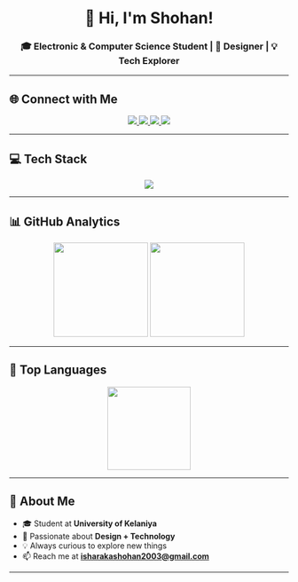 <!-- Profile Header -->
<h1 align="center">👋 Hi, I'm Shohan!</h1>
<h3 align="center">🎓 Electronic & Computer Science Student | 🎨 Designer | 💡 Tech Explorer</h3>

---

## 🌐 Connect with Me

<p align="center">
  <a href="https://www.linkedin.com/in/isharaka-shohan-813483324/">
    <img src="https://img.shields.io/badge/LinkedIn-0077B5?style=for-the-badge&logo=linkedin&logoColor=white"/>
  </a>
  <a href="https://facebook.com">
    <img src="https://img.shields.io/badge/Facebook-1877F2?style=for-the-badge&logo=facebook&logoColor=white"/>
  </a>
  <a href="https://instagram.com">
    <img src="https://img.shields.io/badge/Instagram-E4405F?style=for-the-badge&logo=instagram&logoColor=white"/>
  </a>
  <a href="https://discord.com">
    <img src="https://img.shields.io/badge/Discord-5865F2?style=for-the-badge&logo=discord&logoColor=white"/>
  </a>
</p>

---

## 💻 Tech Stack

<p align="center">
  <img src="https://skillicons.dev/icons?i=java,python,c,cpp,css,js,html,bash,gcp,mysql,figma,blender,ae,pr,ps,arduino,numpy,pandas,matplotlib&theme=dark" />
</p>

---

## 📊 GitHub Analytics

<p align="center">
  <img src="https://github-readme-stats.vercel.app/api?username=shohan-001&show_icons=true&theme=radical&count_private=true" height="170"/>
  <img src="https://github-readme-streak-stats.herokuapp.com?user=shohan-001&theme=radical" height="170"/>
</p>

---

## 🧠 Top Languages

<p align="center">
  <img src="https://github-readme-stats.vercel.app/api/top-langs/?username=shohan-001&layout=compact&theme=radical" height="150"/>
</p>

---

## 🚀 About Me

- 🎓 Student at **University of Kelaniya**  
- 🎨 Passionate about **Design + Technology**  
- 💡 Always curious to explore new things  
- 📫 Reach me at **isharakashohan2003@gmail.com**

---
